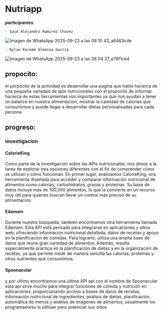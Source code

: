 # Nutriapp

***participantes*** 

    - Said Alejandro Ramirez Chavez
![Imagen de WhatsApp 2025-09-23 a las 08 10 43_a6463cde](https://github.com/user-attachments/assets/593ce2cc-f75a-46bd-b235-9d6a28cb9c37)

    - Dylan Kareem Almanza Garcia
![Imagen de WhatsApp 2025-09-23 a las 08 04 27_e76f1ce4](https://github.com/user-attachments/assets/aee97dc3-483f-4600-8930-bfee2c78a8d7)

## propocito:
  el porpocito de la actividad es desarrollar una pagina que hable hacerca de una pequeña variedad de apis nutricionales con el propocito de informar hacerca     de estas herramientas son importantes ya que nos ayudan a tener un balance en nuestra alimentacion, mostrar la cantidad de calorias que consumimos y puede      llegar a desarrollar dietas personalisadas para cada persona


## progreso:



### **investigacion**

#### **CalorieKing**
Como parte de la investigación sobre las APIs nutricionales, nos dimos a la tarea de explorar tres opciones diferentes con el fin de comprender cómo se utilizan y cómo funcionan. En primer lugar, analizamos CalorieKing, una herramienta diseñada para acceder y comparar información nutricional de alimentos como calorías, carbohidratos, grasas y proteínas. Su base de datos incluye más de 100,000 alimentos, lo que la convierte en un recurso muy útil para quienes buscan llevar un control más preciso de su alimentación.

#### **Edamam**
Durante nuestra búsqueda, también encontramos otra herramienta llamada Edamam. Esta API está pensada para integrarse en aplicaciones y sitios web, ofreciendo información nutricional detallada, datos de recetas y apoyo en la planificación de comidas. Para lograrlo, utiliza una amplia base de datos que reúne gran variedad de alimentos. Además, resulta especialmente práctica en la planificación de dietas y en la organización de recetas, ya que permite medir de manera sencilla las calorías, proteínas y otros nutrientes que consumimos.

#### **Spoonacular**
y por ultimo encontramos una ultima API api con el nombre de Spoonacular esta api sirve mucho para integrar funciones de comida y nutrición en aplicaciones, proporcionando acceso a bases de datos de recetas, información nutricional de ingredientes, análisis de dietas, planificación automática de menús y análisis de imágenes de alimentos, usualmente los programadores la utilisan para potenciar sus sitios 
